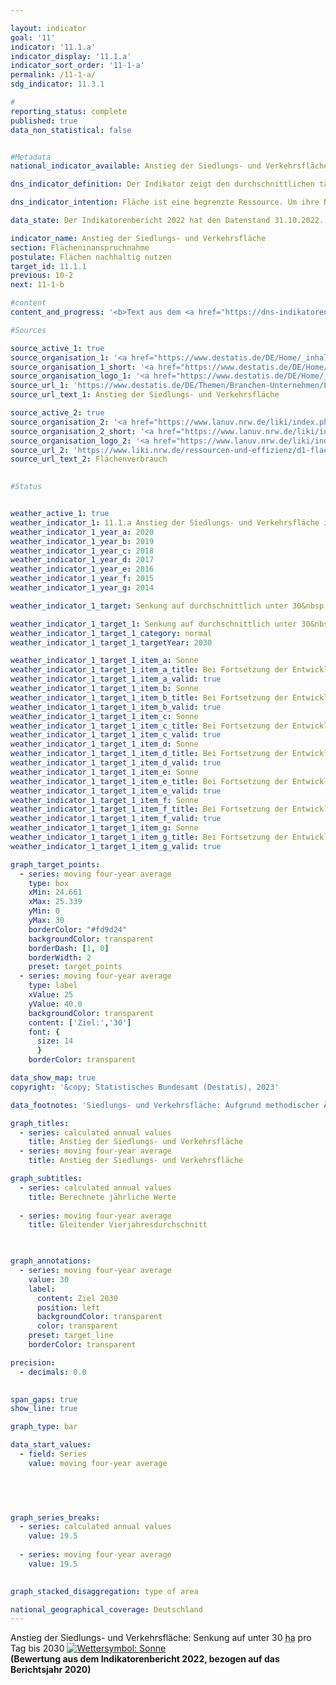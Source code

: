 ```yaml
---

layout: indicator    
goal: '11'    
indicator: '11.1.a'    
indicator_display: '11.1.a'    
indicator_sort_order: '11-1-a'    
permalink: /11-1-a/    
sdg_indicator: 11.3.1    

#
reporting_status: complete    
published: true    
data_non_statistical: false    


#Metadata    
national_indicator_available: Anstieg der Siedlungs- und Verkehrsfläche    

dns_indicator_definition: Der Indikator zeigt den durchschnittlichen täglichen Anstieg der Siedlungs- und Verkehrsfläche in Hektar pro Tag.    

dns_indicator_intention: Fläche ist eine begrenzte Ressource. Um ihre Nutzung konkurrieren beispielsweise Land- und Forstwirtschaft, Siedlung und Verkehr, Naturschutz, Rohstoffabbau und Energieerzeugung. Die Inanspruchnahme zusätzlicher Flächen für Siedlungs- und Verkehrszwecke soll bis zum Jahr 2030&nbsp;auf durchschnittlich unter 30&nbsp;Hektar pro Tag begrenzt werden. Bis zum Jahr 2050&nbsp;wird eine Flächenkreislaufwirtschaft angestrebt. Das heißt, es sollen netto keine weiteren Flächen für Siedlungs- und Verkehrszwecke beansprucht werden.    

data_state: Der Indikatorenbericht 2022 hat den Datenstand 31.10.2022. Die Daten auf dieser Plattform werden regelmäßig aktualisiert, sodass online aktuellere Daten verfügbar sein können als im <a href="https://dns-indikatoren.de/facts_publications/">Indikatorenbericht 2022</a> veröffentlicht.    

indicator_name: Anstieg der Siedlungs- und Verkehrsfläche    
section: Flächeninanspruchnahme    
postulate: Flächen nachhaltig nutzen    
target_id: 11.1.1    
previous: 10-2    
next: 11-1-b    

#content     
content_and_progress: '<b>Text aus dem <a href="https://dns-indikatoren.de/facts_publications/">Indikatorenbericht 2022&nbsp;</a></b><br><br>Siedlungs- und Verkehrsfläche ist nicht gleichzusetzen mit versiegelter Fläche. Zur Siedlungsfläche zählen die Nutzungsarten Wohnbaufläche, Industrie- und Gewerbefläche, Öffentliche Einrichtungen sowie Erholungsfläche und Friedhöfe. Unter die Siedlungsfläche fallen auch die Flächen für Bergbaubetrieb und Tagebau (sogenanntes Abbauland). Diese werden für die Berechnung dieses Indikators jedoch nicht mit einbezogen, da sie langfristig betrachtet wieder einer anderen Nutzung (<abbr title="zum Beispiel" tabindex="0">z. B.</abbr> als Bergbaufolgelandschaft) zugeführt werden. Die Verkehrsfläche setzt sich aus den vier Unterarten Straßen- und Wegeverkehr, Bahn-, Flug- und Schiffsverkehr zusammen. Dementsprechend bezieht sich der Indikator nicht allein auf die versiegelte Fläche, sondern erfasst auch unbebaute und nicht versiegelte Flächen. Dazu gehören beispielsweise auch Hausgärten, Parks und Grünanlagen. Nach Berechnungen der Umweltökonomischen Gesamtrechnungen der Länder wird der Versiegelungsanteil der Siedlungs- und Verkehrsfläche im Länderdurchschnitt auf 45&nbsp;% geschätzt (2020).<br><br>Der Indikator geht aus der Flächenerhebung nach Art der tatsächlichen Nutzung (kurz: amtliche Flächenstatistik) hervor, die wiederum auf den Daten des amtlichen Liegenschaftskatasters der Länder beruht. Im Liegenschaftskataster ist es in den vergangenen Jahren teilweise zur Neuzuordnung von Flächen gekommen, denen keine realen Nutzungsänderungen zugrunde lagen. Um den hieraus resultierenden Effekt auszugleichen, wird ein gleitender Vierjahresdurchschnitt abgebildet, der sich aus dem aktuellen Berichtsjahr und den drei vorangegangenen Jahren errechnet. Zudem wurde im Jahr 2016&nbsp;die Umstellung vom alten auf den neuen Nutzungsartenkatalog vollendet, was sich auch auf die amtliche Flächenstatistik auswirkte, sodass die Vergleichbarkeit der Daten von 2016&nbsp;mit den Vorjahren eingeschränkt ist. Aus diesem Grund entfällt für den Indikatorwert in 2016&nbsp;auch eine Unterteilung in die einzelnen Nutzungsartengruppen innerhalb der Siedlungs- und Verkehrsfläche.<br><br>Im Zeitraum von 2000&nbsp;bis 2020&nbsp;wurden 6&nbsp;257&nbsp;Quadratkilometer in Siedlungs- und Verkehrsfläche umgewandelt. Dies entspricht mehr als der doppelten Fläche des Saarlandes. Den Großteil machte dabei mit 85&nbsp;% die Umwandlung in Siedlungsfläche aus, während die Verkehrsfläche 15&nbsp;% der umgewandelten Fläche in Anspruch nahm.<br><br>Der gleitende Vierjahresdurchschnitt für neu in Anspruch genommene Flächen für Siedlungs- und Verkehrszwecke ist seit Beginn der Zeitreihe bis zum Jahr 2019&nbsp;kontinuierlich gesunken. In diesem Jahr lag der gleitende Vierjahresdurchschnitt bei 52&nbsp;Hektar pro Tag und stieg im Jahr 2020&nbsp;auf 54&nbsp;Hektar pro Tag an. Auch bei der Betrachtung der einzelnen Berichtsjahre nahm die neu in Anspruch genommene Fläche für Siedlungs- und Verkehrszwecke im Jahr 2019&nbsp;mit 45&nbsp;Hektar pro Tag den niedrigsten Wert an. Seitdem ist dieser Wert wieder angestiegen, auf 58&nbsp;Hektar pro Tag im Jahr 2020.<br><br>Im Jahr 2020&nbsp;betrug die Siedlungs- und Verkehrsfläche insgesamt 50&nbsp;196&nbsp;Quadratkilometer und machte damit 14&nbsp;% der gesamten Fläche Deutschlands aus. Die größten Flächenarten in Deutschland sind mit 180&nbsp;934&nbsp;Quadratkilometern die Landwirtschaftsfläche (51&nbsp;%) gefolgt von der Waldfläche mit 106&nbsp;666&nbsp;Quadratkilometern (30&nbsp;%). Zwischen 2016&nbsp;und 2020&nbsp;erhöhte sich die Siedlungs- und Verkehrsfläche um 942&nbsp;Quadratkilometer. Im gleichen Zeitraum verringerte sich die Landwirtschaftsfläche um 1&nbsp;703&nbsp;Quadratkilometer, während sich die Waldfläche um 496&nbsp;Quadratkilometer erhöhte. Somit ist davon auszugehen, dass der Anstieg der Siedlungs- und Verkehrsfläche im Wesentlichen zulasten von Landwirtschaftsflächen erfolgte.'    

#Sources    

source_active_1: true
source_organisation_1: '<a href="https://www.destatis.de/DE/Home/_inhalt.html">Statistisches Bundesamt</a>'
source_organisation_1_short: '<a href="https://www.destatis.de/DE/Home/_inhalt.html" target="_blank">Statistisches Bundesamt</a>'
source_organisation_logo_1: '<a href="https://www.destatis.de/DE/Home/_inhalt.html" target="_blank"><img src="www.dnsTestEnvironment.github.io/dns-indicators/public/OrgImgDe/destatis.png" alt="Statistisches Bundesamt" title=" Klicken Sie hier um zur Homepage der Organisation Statistisches Bundesamt zu gelangen." style="height:60px; width:148px; border: transparent"/></a>'
source_url_1: 'https://www.destatis.de/DE/Themen/Branchen-Unternehmen/Landwirtschaft-Forstwirtschaft-Fischerei/Flaechennutzung/Tabellen/anstieg-suv2.html'
source_url_text_1: Anstieg der Siedlungs- und Verkehrsfläche

source_active_2: true
source_organisation_2: '<a href="https://www.lanuv.nrw.de/liki/index.php">Länderinitiative Kernindikatoren</a>'
source_organisation_2_short: '<a href="https://www.lanuv.nrw.de/liki/index.php" target="_blank">Länderinitiative Kernindikatoren</a>'
source_organisation_logo_2: '<a href="https://www.lanuv.nrw.de/liki/index.php" target="_blank"><img src="www.dnsTestEnvironment.github.io/dns-indicators/public/OrgImgDe/liki.png" alt="Länderinitiative Kernindikatoren" title=" Klicken Sie hier um zur Homepage der Organisation Länderinitiative Kernindikatoren zu gelangen." style="height:60px; width:148px; border: transparent"/></a>'
source_url_2: 'https://www.liki.nrw.de/ressourcen-und-effizienz/d1-flaechenverbrauch'
source_url_text_2: Flächenverbrauch
    

#Status    


weather_active_1: true
weather_indicator_1: 11.1.a Anstieg der Siedlungs- und Verkehrsfläche in ha pro Tag
weather_indicator_1_year_a: 2020
weather_indicator_1_year_b: 2019
weather_indicator_1_year_c: 2018
weather_indicator_1_year_d: 2017
weather_indicator_1_year_e: 2016
weather_indicator_1_year_f: 2015
weather_indicator_1_year_g: 2014

weather_indicator_1_target: Senkung auf durchschnittlich unter 30&nbsp;<abbr title="Hektar" tabindex="0">ha</abbr> pro Tag bis 2030

weather_indicator_1_target_1: Senkung auf durchschnittlich unter 30&nbsp;<abbr title="Hektar" tabindex="0">ha</abbr> pro Tag bis 2030
weather_indicator_1_target_1_category: normal
weather_indicator_1_target_1_targetYear: 2030

weather_indicator_1_target_1_item_a: Sonne
weather_indicator_1_target_1_item_a_title: Bei Fortsetzung der Entwicklung aus 2020 wäre der Zielwert erreicht oder um weniger als 5&nbsp;% der Differenz zwischen Zielwert und dem Wert aus 2020 verfehlt worden.
weather_indicator_1_target_1_item_a_valid: true
weather_indicator_1_target_1_item_b: Sonne
weather_indicator_1_target_1_item_b_title: Bei Fortsetzung der Entwicklung aus 2019 wäre der Zielwert erreicht oder um weniger als 5&nbsp;% der Differenz zwischen Zielwert und dem Wert aus 2019 verfehlt worden.
weather_indicator_1_target_1_item_b_valid: true
weather_indicator_1_target_1_item_c: Sonne
weather_indicator_1_target_1_item_c_title: Bei Fortsetzung der Entwicklung aus 2018 wäre der Zielwert erreicht oder um weniger als 5&nbsp;% der Differenz zwischen Zielwert und dem Wert aus 2018 verfehlt worden.
weather_indicator_1_target_1_item_c_valid: true
weather_indicator_1_target_1_item_d: Sonne
weather_indicator_1_target_1_item_d_title: Bei Fortsetzung der Entwicklung aus 2017 wäre der Zielwert erreicht oder um weniger als 5&nbsp;% der Differenz zwischen Zielwert und dem Wert aus 2017 verfehlt worden.
weather_indicator_1_target_1_item_d_valid: true
weather_indicator_1_target_1_item_e: Sonne
weather_indicator_1_target_1_item_e_title: Bei Fortsetzung der Entwicklung aus 2016 wäre der Zielwert erreicht oder um weniger als 5&nbsp;% der Differenz zwischen Zielwert und dem Wert aus 2016 verfehlt worden.
weather_indicator_1_target_1_item_e_valid: true
weather_indicator_1_target_1_item_f: Sonne
weather_indicator_1_target_1_item_f_title: Bei Fortsetzung der Entwicklung aus 2015 wäre der Zielwert erreicht oder um weniger als 5&nbsp;% der Differenz zwischen Zielwert und dem Wert aus 2015 verfehlt worden.
weather_indicator_1_target_1_item_f_valid: true
weather_indicator_1_target_1_item_g: Sonne
weather_indicator_1_target_1_item_g_title: Bei Fortsetzung der Entwicklung aus 2014 wäre der Zielwert erreicht oder um weniger als 5&nbsp;% der Differenz zwischen Zielwert und dem Wert aus 2014 verfehlt worden.
weather_indicator_1_target_1_item_g_valid: true    

graph_target_points:
  - series: moving four-year average
    type: box
    xMin: 24.661
    xMax: 25.339
    yMin: 0
    yMax: 30
    borderColor: "#fd9d24"
    backgroundColor: transparent
    borderDash: [1, 0]
    borderWidth: 2
    preset: target_points
  - series: moving four-year average
    type: label
    xValue: 25
    yValue: 40.0
    backgroundColor: transparent
    content: ['Ziel:','30']
    font: {
      size: 14
      }
    borderColor: transparent    

data_show_map: true    
copyright: '&copy; Statistisches Bundesamt (Destatis), 2023'    

data_footnotes: 'Siedlungs- und Verkehrsfläche: Aufgrund methodischer Änderungen in der amtlichen Flächenerhebung (Einführung Amtliches Liegenschaftskataster-Informationssystem (<abbr title="Amtlichen Liegenschaftskataster-Informationssystem" tabindex="0">ALKIS</abbr>) ab Berichtsjahr 2016) sind die Ergebnisse ab 2016&nbsp;nur eingeschränkt mit den Vorjahren vergleichbar (Zeitreihenbruch).<br>• Siedlungsfläche (bebaut): Wohnbau, Industrie und Gewerbe (ohne Abbauland), öffentliche Einrichtungen<br>• Erholungsfläche, Friedhof: Sport-, Freizeit- und Erholungsfläche, Friedhof'    

graph_titles: 
  - series: calculated annual values
    title: Anstieg der Siedlungs- und Verkehrsfläche
  - series: moving four-year average
    title: Anstieg der Siedlungs- und Verkehrsfläche    

graph_subtitles: 
  - series: calculated annual values
    title: Berechnete jährliche Werte
    
  - series: moving four-year average
    title: Gleitender Vierjahresdurchschnitt
        


graph_annotations:
  - series: moving four-year average
    value: 30
    label:
      content: Ziel 2030
      position: left
      backgroundColor: transparent
      color: transparent
    preset: target_line
    borderColor: transparent    

precision: 
  - decimals: 0.0
        

span_gaps: true    
show_line: true    

graph_type: bar    

data_start_values: 
  - field: Series
    value: moving four-year average    

    

    

graph_series_breaks: 
  - series: calculated annual values
    value: 19.5
    
  - series: moving four-year average
    value: 19.5
        

graph_stacked_disaggregation: type of area        

national_geographical_coverage: Deutschland    
---
```



<div>
  <div class="my-header">
    <label class="default">Anstieg der Siedlungs- und Verkehrsfläche: Senkung auf unter 30&nbsp;<abbr title="Hektar" tabindex="0">ha</abbr> pro Tag bis 2030
      <a href="www.dnsTestEnvironment.github.io/dns-indicators/status"><img src="https://g205sdgs.github.io/sdg-indicators/public/Wettersymbole/Sonne.png" title="Bei Fortsetzung der Entwicklung aus 2020 wäre der Zielwert erreicht oder um weniger als 5&nbsp;% der Differenz zwischen Zielwert und dem Wert aus 2020 verfehlt worden." alt="Wettersymbol: Sonne"/>
      </a>
    </label>
  </div>
</div>
<div class="my-header-note">
  <label class="default"><b>(Bewertung aus dem Indikatorenbericht 2022, bezogen auf das Berichtsjahr 2020)
  </b></label>
</div>